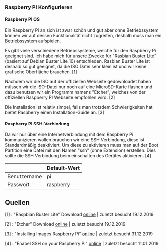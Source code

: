 ### Raspberry PI Konfigurieren

#### Raspberry PI OS

Ein Raspberry Pi an sich ist zwar schön und gut aber ohne Betriebssystem können wir auf dessen Funktionalität nicht zugreifen, deshalb muss man ein Betriebssystem aufspielen.

Es gibt viele verschiedene Betriebssysteme, welche für den Raspberry Pi geeignet sind. Ich habe mich für unsere Zwecke für "Rasbian Buster Lite" (basiert auf Debian Buster Lite 10) entschieden. Rasbian Buster Lite ist deshalb so gut geeignet, da die ISO Datei sehr klein ist und wir keine grafische Oberfläche brauchen. [1]

Nachdem wir die ISO auf der offiziellen Webseite gedownloadet haben müssen wir die ISO-Datei nur noch auf eine MicroSD-Karte flashen und dazu benutzen wir ein Programm namens "Etcher", welches von der offiziellen Raspberry PI Webseite empfohlen wird. [2]

Die Installation ist relativ simpel, falls man trotzdem Schwierigkeiten hat bietet Raspberry einen Installation-Guide an. [3]

#### Raspberry PI SSH-Verbindung

Da wir nur über eine Internetverbindung mit dem Raspberry Pi kommunizieren wollen brauchen wir eine SSH Verbindung, diese ist Standardmäßig deaktiviert. Um diese zu aktivieren muss man auf der Boot Partition eine Datei mit den Namen "ssh" (ohne Extension) erstellen. Dies sollte die SSH Verbindung beim einschalten des Gerätes aktivieren. [4]

|              | Default-Wert |
| ------------ | ------------ |
| Benutzername | pi           |
| Passwort     | raspberry    |

## Quellen

[1] : "Raspbian Buster Lite" Download [online](https://www.raspberrypi.org/downloads/raspbian/) | zuletzt besucht 19.12.2019

[2] : "Etcher" Download [online](https://www.balena.io/etcher/) | zuletzt besucht 19.12.2019

[3] : "Installing Images Raspberry Pi" [online](https://www.raspberrypi.org/documentation/installation/installing-images/README.md) | zuletzt besucht 31.12.2019

[4] : "Enabel SSH on your Raspberry Pi" [online](https://peppe8o.com/2019/07/install-raspbian-buster-lite-in-your-raspberry-pi/) | zuletzt besucht 11.01.2019